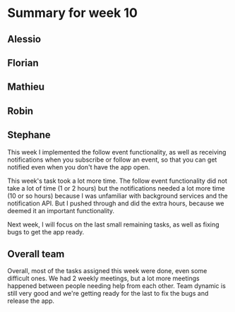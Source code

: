 # Summary for week 10

## Alessio

## Florian 

## Mathieu

## Robin

## Stephane
This week I implemented the follow event functionality, as well as receiving notifications when you 
subscribe or follow an event, so that you can get notified even when you don't have the app open.

This week's task took a lot more time. The follow event functionality did not take a lot of time (1 or 2 hours)
but the notifications needed a lot more time (10 or so hours) because I was unfamiliar with background services
and the notification API. But I pushed through and did the extra hours, because we deemed it an important functionality.

Next week, I will focus on the last small remaining tasks, as well as fixing bugs to get the app ready.

## Overall team
Overall, most of the tasks assigned this week were done, even some difficult ones. We had 2 weekly meetings, 
but a lot more meetings happened between people needing help from each other. Team dynamic is still very good
and we're getting ready for the last to fix the bugs and release the app.